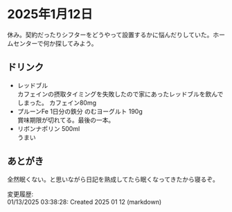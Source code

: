 # 2025年1月12日

休み。契約だったりシフターをどうやって設置するかに悩んだりしていた。ホームセンターで何か探してみよう。

## ドリンク

- レッドブル  
カフェインの摂取タイミングを失敗したので家にあったレッドブルを飲んでしまった。
カフェイン80mg
- プルーンFe 1日分の鉄分 のむヨーグルト 190g  
賞味期限が切れてる。最後の一本。
- リボンナポリン 500ml  
うまい

## あとがき

全然眠くない。と思いながら日記を熟成してたら眠くなってきたから寝るぞ。


変更履歴:  
01/13/2025 03:38:28: Created 2025 01 12 (markdown)  
